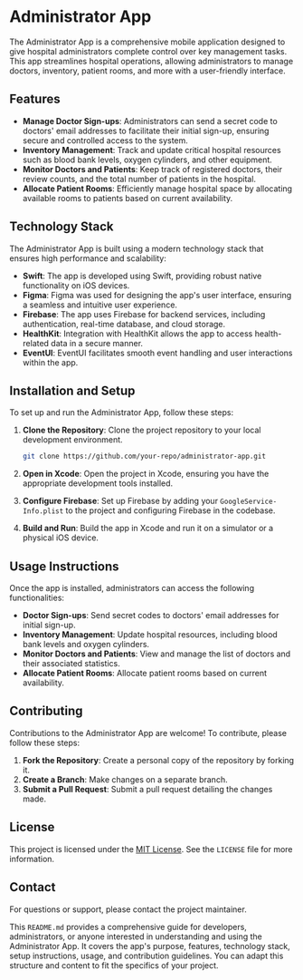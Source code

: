 
# Administrator App

The Administrator App is a comprehensive mobile application designed to give hospital administrators complete control over key management tasks. This app streamlines hospital operations, allowing administrators to manage doctors, inventory, patient rooms, and more with a user-friendly interface.

## Features

- **Manage Doctor Sign-ups**: Administrators can send a secret code to doctors' email addresses to facilitate their initial sign-up, ensuring secure and controlled access to the system.
- **Inventory Management**: Track and update critical hospital resources such as blood bank levels, oxygen cylinders, and other equipment.
- **Monitor Doctors and Patients**: Keep track of registered doctors, their review counts, and the total number of patients in the hospital.
- **Allocate Patient Rooms**: Efficiently manage hospital space by allocating available rooms to patients based on current availability.

## Technology Stack

The Administrator App is built using a modern technology stack that ensures high performance and scalability:

- **Swift**: The app is developed using Swift, providing robust native functionality on iOS devices.
- **Figma**: Figma was used for designing the app's user interface, ensuring a seamless and intuitive user experience.
- **Firebase**: The app uses Firebase for backend services, including authentication, real-time database, and cloud storage.
- **HealthKit**: Integration with HealthKit allows the app to access health-related data in a secure manner.
- **EventUI**: EventUI facilitates smooth event handling and user interactions within the app.

## Installation and Setup

To set up and run the Administrator App, follow these steps:

1. **Clone the Repository**: Clone the project repository to your local development environment.

   ```bash
   git clone https://github.com/your-repo/administrator-app.git
   ```

2. **Open in Xcode**: Open the project in Xcode, ensuring you have the appropriate development tools installed.

3. **Configure Firebase**: Set up Firebase by adding your `GoogleService-Info.plist` to the project and configuring Firebase in the codebase.

4. **Build and Run**: Build the app in Xcode and run it on a simulator or a physical iOS device.

## Usage Instructions

Once the app is installed, administrators can access the following functionalities:

- **Doctor Sign-ups**: Send secret codes to doctors' email addresses for initial sign-up.
- **Inventory Management**: Update hospital resources, including blood bank levels and oxygen cylinders.
- **Monitor Doctors and Patients**: View and manage the list of doctors and their associated statistics.
- **Allocate Patient Rooms**: Allocate patient rooms based on current availability.

## Contributing

Contributions to the Administrator App are welcome! To contribute, please follow these steps:

1. **Fork the Repository**: Create a personal copy of the repository by forking it.
2. **Create a Branch**: Make changes on a separate branch.
3. **Submit a Pull Request**: Submit a pull request detailing the changes made.

## License

This project is licensed under the [MIT License](LICENSE). See the `LICENSE` file for more information.

## Contact

For questions or support, please contact the project maintainer.


This `README.md` provides a comprehensive guide for developers, administrators, or anyone interested in understanding and using the Administrator App. It covers the app's purpose, features, technology stack, setup instructions, usage, and contribution guidelines. You can adapt this structure and content to fit the specifics of your project.
